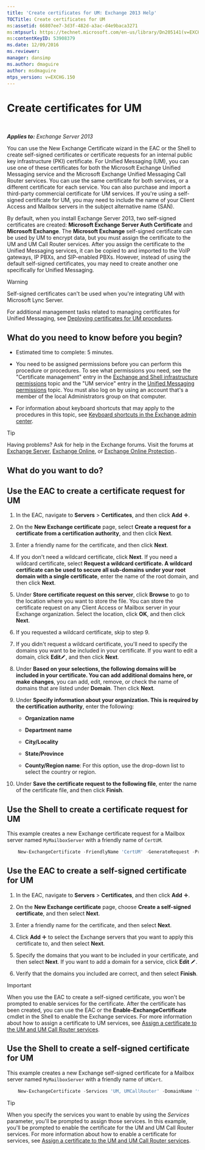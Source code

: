 ```yaml
---
title: 'Create certificates for UM: Exchange 2013 Help'
TOCTitle: Create certificates for UM
ms:assetid: 66807ee7-3d3f-482d-a3ac-d4e9baca3271
ms:mtpsurl: https://technet.microsoft.com/en-us/library/Dn205141(v=EXCHG.150)
ms:contentKeyID: 53908379
ms.date: 12/09/2016
ms.reviewer: 
manager: dansimp
ms.author: dmaguire
author: msdmaguire
mtps_version: v=EXCHG.150
---
```


# Create certificates for UM

 

_**Applies to:** Exchange Server 2013_


You can use the New Exchange Certificate wizard in the EAC or the Shell to create self-signed certificates or certificate requests for an internal public key infrastructure (PKI) certificate. For Unified Messaging (UM), you can use one of these certificates for both the Microsoft Exchange Unified Messaging service and the Microsoft Exchange Unified Messaging Call Router services. You can use the same certificate for both services, or a different certificate for each service. You can also purchase and import a third-party commercial certificate for UM services. If you're using a self-signed certificate for UM, you may need to include the name of your Client Access and Mailbox servers in the subject alternative name (SAN).

By default, when you install Exchange Server 2013, two self-signed certificates are created: **Microsoft Exchange Server Auth Certificate** and **Microsoft Exchange**. The **Microsoft Exchange** self-signed certificate can be used by UM to encrypt data, but you must assign the certificate to the UM and UM Call Router services. After you assign the certificate to the Unified Messaging services, it can be copied to and imported to the VoIP gateways, IP PBXs, and SIP-enabled PBXs. However, instead of using the default self-signed certificates, you may need to create another one specifically for Unified Messaging.


> [!WARNING]
> Self-signed certificates can't be used when you're integrating UM with Microsoft Lync Server.



For additional management tasks related to managing certificates for Unified Messaging, see [Deploying certificates for UM procedures](deploying-certificates-for-um-procedures-exchange-2013-help.md).

## What do you need to know before you begin?

  - Estimated time to complete: 5 minutes.

  - You need to be assigned permissions before you can perform this procedure or procedures. To see what permissions you need, see the "Certificate management" entry in the [Exchange and Shell infrastructure permissions](exchange-and-shell-infrastructure-permissions-exchange-2013-help.md) topic and the "UM service" entry in the [Unified Messaging permissions](unified-messaging-permissions-exchange-2013-help.md) topic. You must also log on by using an account that's a member of the local Administrators group on that computer.

  - For information about keyboard shortcuts that may apply to the procedures in this topic, see [Keyboard shortcuts in the Exchange admin center](keyboard-shortcuts-in-the-exchange-admin-center-2013-help.md).


> [!TIP]
> Having problems? Ask for help in the Exchange forums. Visit the forums at <A href="https://go.microsoft.com/fwlink/p/?linkid=60612">Exchange Server</A>, <A href="https://go.microsoft.com/fwlink/p/?linkid=267542">Exchange Online</A>, or <A href="https://go.microsoft.com/fwlink/p/?linkid=285351">Exchange Online Protection</A>..



## What do you want to do?

## Use the EAC to create a certificate request for UM

1.  In the EAC, navigate to **Servers** \> **Certificates**, and then click **Add** ![Add Icon](images/JJ218640.c1e75329-d6d7-4073-a27d-498590bbb558(EXCHG.150).gif "Add Icon").

2.  On the **New Exchange certificate** page, select **Create a request for a certificate from a certification authority**, and then click **Next**.

3.  Enter a friendly name for the certificate, and then click **Next**.

4.  If you don't need a wildcard certificate, click **Next**. If you need a wildcard certificate, select **Request a wildcard certificate. A wildcard certificate can be used to secure all sub-domains under your root domain with a single certificate**, enter the name of the root domain, and then click **Next**.

5.  Under **Store certificate request on this server**, click **Browse** to go to the location where you want to store the file. You can store the certificate request on any Client Access or Mailbox server in your Exchange organization. Select the location, click **OK**, and then click **Next**.

6.  If you requested a wildcard certificate, skip to step 9.

7.  If you didn't request a wildcard certificate, you'll need to specify the domains you want to be included in your certificate. If you want to edit a domain, click **Edit**![Edit icon](images/JJ218640.6f53ccb2-1f13-4c02-bea0-30690e6ea71d(EXCHG.150).gif "Edit icon"), and then click **Next**.

8.  Under **Based on your selections, the following domains will be included in your certificate. You can add additional domains here, or make changes**, you can add, edit, remove, or check the name of domains that are listed under **Domain**. Then click **Next**.

9.  Under **Specify information about your organization. This is required by the certification authority**, enter the following:
    
      - **Organization name**
    
      - **Department name**
    
      - **City/Locality**
    
      - **State/Province**
    
      - **County/Region name**: For this option, use the drop-down list to select the country or region.

10. Under **Save the certificate request to the following file**, enter the name of the certificate file, and then click **Finish**.

## Use the Shell to create a certificate request for UM

This example creates a new Exchange certificate request for a Mailbox server named `MyMailboxServer` with a friendly name of `CertUM`.

```powershell
    New-ExchangeCertificate -FriendlyName 'CertUM' -GenerateRequest -PrivateKeyExportable $true -KeySize '2048' -DomainName '*.northwindtraders.com' -SubjectName 'C=US,S=wa,L=redmond,O=northwindtraders,OU=servers,CN= northwindtraders.com' -Server 'MyMailboxServer'
```

## Use the EAC to create a self-signed certificate for UM

1.  In the EAC, navigate to **Servers** \> **Certificates**, and then click **Add** ![Add Icon](images/JJ218640.c1e75329-d6d7-4073-a27d-498590bbb558(EXCHG.150).gif "Add Icon").

2.  On the **New Exchange certificate** page, choose **Create a self-signed certificate**, and then select **Next**.

3.  Enter a friendly name for the certificate, and then select **Next**.

4.  Click **Add** ![Add Icon](images/JJ218640.c1e75329-d6d7-4073-a27d-498590bbb558(EXCHG.150).gif "Add Icon") to select the Exchange servers that you want to apply this certificate to, and then select **Next**.

5.  Specify the domains that you want to be included in your certificate, and then select **Next**. If you want to add a domain for a service, click **Edit** ![Edit icon](images/JJ218640.6f53ccb2-1f13-4c02-bea0-30690e6ea71d(EXCHG.150).gif "Edit icon").

6.  Verify that the domains you included are correct, and then select **Finish**.


> [!IMPORTANT]
> When you use the EAC to create a self-signed certificate, you won't be prompted to enable services for the certificate. After the certificate has been created, you can use the EAC or the <STRONG>Enable-ExchangeCertificate</STRONG> cmdlet in the Shell to enable the Exchange services. For more information about how to assign a certificate to UM services, see <A href="assign-a-certificate-to-the-um-and-um-call-router-services-exchange-2013-help.md">Assign a certificate to the UM and UM Call Router services</A>.



## Use the Shell to create a self-signed certificate for UM

This example creates a new Exchange self-signed certificate for a Mailbox server named `MyMailboxServer` with a friendly name of `UMCert`.

```powershell
    New-ExchangeCertificate -Services 'UM, UMCallRouter' -DomainName '*.northwindtraders.com' -FriendlyName 'UMSelfSigned' -SubjectName 'C=US,S=WA,L=Redmond,O=Northwindtraders,OU=Servers,CN= Northwindtraders.com' -PrivateKeyExportable $true
```


> [!TIP]
> When you specify the services you want to enable by using the <EM>Services</EM> parameter, you'll be prompted to assign those services. In this example, you'll be prompted to enable the certificate for the UM and UM Call Router services. For more information about how to enable a certificate for services, see <A href="assign-a-certificate-to-the-um-and-um-call-router-services-exchange-2013-help.md">Assign a certificate to the UM and UM Call Router services</A>.


